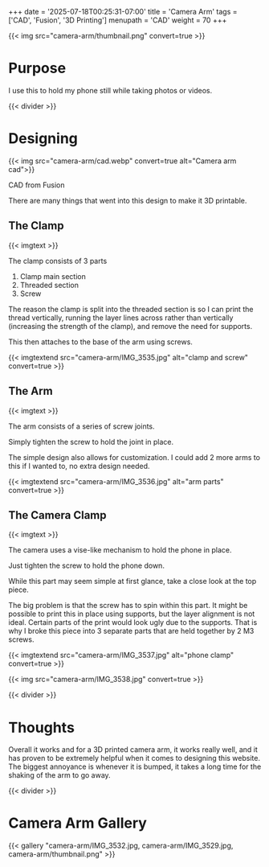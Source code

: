 +++
date = '2025-07-18T00:25:31-07:00'
title = 'Camera Arm'
tags = ['CAD', 'Fusion', '3D Printing']
menupath = 'CAD'
weight = 70
+++

{{< img src="camera-arm/thumbnail.png" convert=true >}}

# Purpose

I use this to hold my phone still while taking photos or videos.

{{< divider >}}

# Designing 

{{< img src="camera-arm/cad.webp" convert=true alt="Camera arm cad">}}

CAD from Fusion 

There are many things that went into this design to make it 3D printable.

## The Clamp

{{< imgtext >}}

The clamp consists of 3 parts

 1. Clamp main section
 2. Threaded section
 3. Screw

The reason the clamp is split into the threaded section is so I can print the thread vertically, running the layer lines across rather than vertically (increasing the strength of the clamp), and remove the need for supports.

This then attaches to the base of the arm using screws.

{{< imgtextend src="camera-arm/IMG_3535.jpg" alt="clamp and screw" convert=true >}}

## The Arm 

{{< imgtext >}}

The arm consists of a series of screw joints.

Simply tighten the screw to hold the joint in place.

The simple design also allows for customization. I could add 2 more arms to this if I wanted to, no extra design needed.

{{< imgtextend src="camera-arm/IMG_3536.jpg" alt="arm parts" convert=true >}}

## The Camera Clamp

{{< imgtext >}}

The camera uses a vise-like mechanism to hold the phone in place.

Just tighten the screw to hold the phone down.

While this part may seem simple at first glance, take a close look at the top piece.

The big problem is that the screw has to spin within this part. It might be possible to print this in place using supports, but the layer alignment is not ideal. Certain parts of the print would look ugly due to the supports. That is why I broke this piece into 3 separate parts that are held together by 2 M3 screws.

{{< imgtextend src="camera-arm/IMG_3537.jpg" alt="phone clamp" convert=true >}}

{{< img src="camera-arm/IMG_3538.jpg" convert=true  >}}

{{< divider >}}

# Thoughts 

Overall it works and for a 3D printed camera arm, it works really well, and it has proven to be extremely helpful when it comes to designing this website. The biggest annoyance is whenever it is bumped, it takes a long time for the shaking of the arm to go away.

{{< divider >}}

# Camera Arm Gallery

{{< gallery "camera-arm/IMG_3532.jpg, camera-arm/IMG_3529.jpg, camera-arm/thumbnail.png" >}}